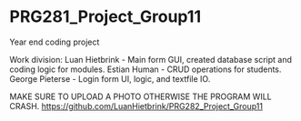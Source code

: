 # PRG281_Project_Group11
Year end coding project

Work division: 
Luan Hietbrink - Main form GUI, created database script and coding logic for modules.
Estian Human - CRUD operations for students.
George Pieterse - Login form UI, logic, and textfile IO.

MAKE SURE TO UPLOAD A PHOTO OTHERWISE THE PROGRAM WILL CRASH. https://github.com/LuanHietbrink/PRG282_Project_Group11
